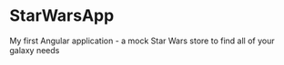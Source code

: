 # StarWarsApp
My first Angular application - a mock Star Wars store to find all of your galaxy needs
